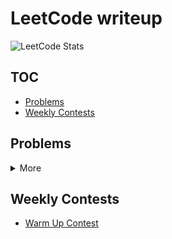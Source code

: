 # LeetCode writeup

![LeetCode Stats](https://leetcard.jacoblin.cool/Offliner?theme=light&ext=activity)

## TOC
* [Problems](#problems)
* [Weekly Contests](#weekly-contests)

## Problems

<details>
<summary>More</summary>

LeetCode #	Problem	Difficulty	Solution
2	<a href="https://leetcode.com/problems/add-two-numbers/" target="_blank">Add Two Numbers</a>	Medium	[link](./problems/2_add_two_numbers/2_add_two_numbers.md)
9	<a href="https://leetcode.com/problems/palindrome-number/" target="_blank">Palindrome Number</a>	Easy	[link](./problems/9_palindrome_number/9_palindrome_number.md)
26	<a href="https://leetcode.com/problems/remove-duplicates-from-sorted-array/" target="_blank">Remove Duplicates from Sorted Array</a>	Easy	[link](./problems/26_remove_duplicates_from_sorted_array/26_remove_duplicates_from_sorted_array.md)
27	<a href="https://leetcode.com/problems/remove-element/" target="_blank">Remove Element</a>	Easy	[link](./problems/27_remove_element/27_remove_element.md)
28	<a href="https://leetcode.com/problems/find-the-index-of-the-first-occurrence-in-a-string/" target="_blank">Find the Index of the First Occurrence in a String</a>	Easy	[link](./problems/28_find_the_index_of_the_first_occurrence_in_a_string/28_find_the_index_of_the_first_occurrence_in_a_string.md)
33	<a href="https://leetcode.com/problems/search-in-rotated-sorted-array/" target="_blank">Search in Rotated Sorted Array</a>	Medium	[link](./problems/33_search%20in_rotated_sorted_array/33_search%20in_rotated_sorted_array.md)
35	<a href="https://leetcode.com/problems/search-insert-position/" target="_blank">Search Insert Position</a>	Easy	[link](./problems/35_search_insert_position/35_search_insert_position.md)
66	<a href="https://leetcode.com/problems/plus-one/" target="_blank">Plus One</a>	Easy	[link](./problems/66_plus_one/66_plus_one.md)
67	<a href="https://leetcode.com/problems/add-binary/" target="_blank">Add Binary</a>	Easy	[link](./problems/67_add_binary/67_add_binary.md)
69	<a href="https://leetcode.com/problems/sqrtx/" target="_blank">Sqrt(x)</a>	Easy	[link](./problems/69_sqrtx/69_sqrtx.md)
74	<a href="https://leetcode.com/problems/search-a-2d-matrix/" target="_blank">Search a 2D Matrix</a>	Medium	[link](./problems/74_search_a_2d_matrix/74_search_a_2d_matrix.md)
83	<a href="https://leetcode.com/problems/remove-duplicates-from-sorted-list/" target="_blank">Remove Duplicates from Sorted List</a>	Easy	[link](./problems/83_remove_duplicates_from_sorted_list/83_remove_duplicates_from_sorted_list.md)
92	<a href="https://leetcode.com/problems/reverse-linked-list-ii/" target="_blank">Reverse Linked List II</a>	Medium	[link](./problems/92_reverse_linked_list_ii/92_reverse_linked_list_ii.md)
141	<a href="https://leetcode.com/problems/missing-number/" target="_blank">Missing Number</a>	Easy	[link](./problems/141_linked_list_cycle/141_linked_list_cycle.md)
206	<a href="https://leetcode.com/problems/reverse-linked-list/" target="_blank">Reverse Linked List</a>	Easy	[link](./problems/206_reverse_linked_list/206_reverse_linked_list.md)
258	<a href="https://leetcode.com/problems/add-digits/" target="_blank">Add Digits</a>	Easy	[link](./problems/258_add_digits/258_add_digits.md)
263	<a href="https://leetcode.com/problems/ugly-number/" target="_blank">Ugly Number</a>	Easy	[link](./problems/263_ugly_number/263_ugly_number.md)
268	<a href="https://leetcode.com/problems/missing-number/" target="_blank">Missing Number</a>	Easy	[link](./problems/268_missing_number/268_missing_number.md)
344	<a href="https://leetcode.com/problems/reverse-string/" target="_blank">Reverse String</a>	Easy	[link](./problems/344_reverse_string/344_reverse_string.md)
345	<a href="https://leetcode.com/problems/reverse-vowels-of-a-string/" target="_blank">Reverse Vowels of a String</a>	Easy	[link](./problems/345_reverse_vowels_of_a_string/345_reverse_vowels_of_a_string.md)
374	<a href="https://leetcode.com/problems/guess-number-higher-or-lower/" target="_blank">Guess Number Higher or Lower</a>	Easy	[link](./problems/374_guess_number_higher_or_lower/374_guess_number_higher_or_lower.md)
386	<a href="https://leetcode.com/problems/lexicographical-numbers/" target="_blank">Lexicographical Numbers</a>	Medium	[link](./problems/386_lexicographical_numbers/386_lexicographical_numbers.md)
387	<a href="https://leetcode.com/problems/first-unique-character-in-a-string/" target="_blank">First Unique Character in a String</a>	Easy	[link](./problems/387_first_unique_character_in_a_string/387_first_unique_character_in_a_string.md)
388	<a href="https://leetcode.com/problems/longest-absolute-file-path/" target="_blank">Longest Absolute File Path</a>	Medium	[link](./problems/388_longest_absolute_file_path/388_longest_absolute_file_path.md)
389	<a href="https://leetcode.com/problems/find-the-difference/" target="_blank">Find the Difference</a>	Easy	[link](./problems/389_find_the_difference/389_find_the_difference.md)
704	<a href="https://leetcode.com/problems/binary-search/" target="_blank">Binary Search</a>	Easy	[link](./problems/704_binary_search/binary_search.md)
876	<a href="https://leetcode.com/problems/middle-of-the-linked-list/" target="_blank">Middle of the Linked List</a>	Easy	[link](./problems/876_middle_of_the_linked_list/876_middle_of_the_linked_list.md)
917	<a href="https://leetcode.com/problems/reverse-only-letters/" target="_blank">Reverse Only Letters</a>	Easy	[link](./problems/917_reverse_only_letters/917_reverse_only_letters.md)
1920	<a href="https://leetcode.com/problems/build-array-from-permutation/" target="_blank">Build Array from Permutation</a>	Easy	[link](./problems/1920_build_array_from_permutation/1920_build_array_from_permutation.md)
2469	<a href="https://leetcode.com/problems/convert-the-temperature/" target="_blank">Convert the Temperature</a>	Easy	[link](./problems/2469_convert_the_temperature/2469_convert_the_temperature.md)

</details>

## Weekly Contests
* [Warm Up Contest](./contests/1_warm_up_contest/1_warm_up_contest.md)